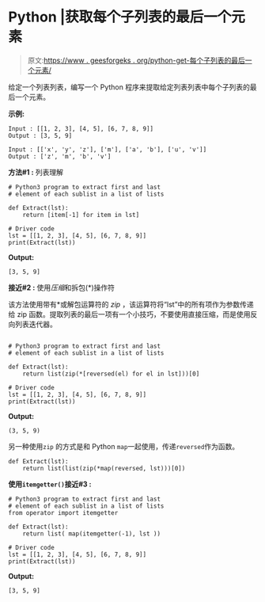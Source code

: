 # Python |获取每个子列表的最后一个元素

> 原文:[https://www . geesforgeks . org/python-get-每个子列表的最后一个元素/](https://www.geeksforgeeks.org/python-get-last-element-of-each-sublist/)

给定一个列表列表，编写一个 Python 程序来提取给定列表列表中每个子列表的最后一个元素。

**示例:**

```
Input : [[1, 2, 3], [4, 5], [6, 7, 8, 9]]
Output : [3, 5, 9]

Input : [['x', 'y', 'z'], ['m'], ['a', 'b'], ['u', 'v']]
Output : ['z', 'm', 'b', 'v']

```

**方法#1 :** 列表理解

```
# Python3 program to extract first and last 
# element of each sublist in a list of lists

def Extract(lst):
    return [item[-1] for item in lst]

# Driver code
lst = [[1, 2, 3], [4, 5], [6, 7, 8, 9]]
print(Extract(lst))
```

**Output:**

```
[3, 5, 9]

```

**接近#2 :** 使用*压缩*和拆包(*)操作符

该方法使用带有*或解包运算符的 *zip* ，该运算符将“lst”中的所有项作为参数传递给 zip 函数。提取列表的最后一项有一个小技巧，不要使用直接压缩，而是使用反向列表迭代器。

```

# Python3 program to extract first and last 
# element of each sublist in a list of lists

def Extract(lst):
    return list(zip(*[reversed(el) for el in lst]))[0]

# Driver code
lst = [[1, 2, 3], [4, 5], [6, 7, 8, 9]]
print(Extract(lst))
```

**Output:**

```
(3, 5, 9)

```

另一种使用`zip` 的方式是和 Python `map`一起使用，传递`reversed`作为函数。

```
def Extract(lst):
    return list(list(zip(*map(reversed, lst)))[0])
```

**使用`itemgetter()`接近#3 :**

```
# Python3 program to extract first and last 
# element of each sublist in a list of lists
from operator import itemgetter

def Extract(lst):
    return list( map(itemgetter(-1), lst ))

# Driver code
lst = [[1, 2, 3], [4, 5], [6, 7, 8, 9]]
print(Extract(lst))
```

**Output:**

```
[3, 5, 9]

```